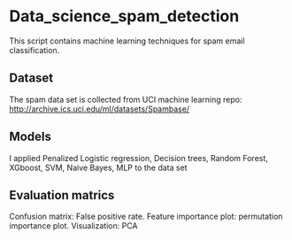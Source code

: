 # Data_science_spam_detection
This script contains machine learning techniques for spam email classification.

## Dataset
The spam data set is collected from UCI machine learning repo: http://archive.ics.uci.edu/ml/datasets/Spambase/

## Models
I applied Penalized Logistic regression, Decision trees, Random Forest, XGboost, SVM, Naive Bayes, MLP to the data set

## Evaluation matrics
Confusion matrix: False positive rate. Feature importance plot: permutation importance plot. Visualization: PCA
